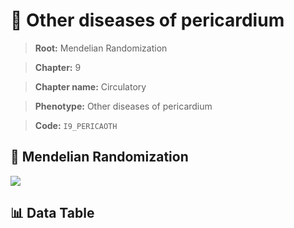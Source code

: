 # 🧪 Other diseases of pericardium

> **Root:** Mendelian Randomization

> **Chapter:** 9  

> **Chapter name:** Circulatory

> **Phenotype:** Other diseases of pericardium  

> **Code:** `I9_PERICAOTH`

## 🧬 Mendelian Randomization  

<img src="/MR/Figures/Forward/I9_PERICAOTH.png"/>

## 📊 Data Table

<CsvTableMRF src="/public/MR/Data/Forward/I9_PERICAOTH.csv"/>
